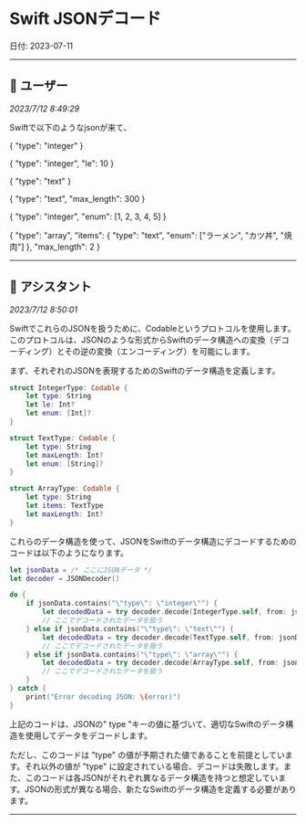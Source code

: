 # Swift JSONデコード

日付: 2023-07-11

---

## 👤 ユーザー
*2023/7/12 8:49:29*

Swiftで以下のようなjsonが来て、

{
  "type": "integer"
}

{
  "type": "integer",
  "le": 10
}

{
  "type": "text"
}

{
  "type": "text",
  "max_length": 300
}

{
  "type": "integer",
  "enum": [1, 2, 3, 4, 5]
}

{
  "type": "array",
  "items": {
    "type": "text",
    "enum": ["ラーメン", "カツ丼", "焼肉"]
  },
  "max_length": 2
}

---

## 🤖 アシスタント
*2023/7/12 8:50:01*

SwiftでこれらのJSONを扱うために、Codableというプロトコルを使用します。このプロトコルは、JSONのような形式からSwiftのデータ構造への変換（デコーディング）とその逆の変換（エンコーディング）を可能にします。

まず、それぞれのJSONを表現するためのSwiftのデータ構造を定義します。

```swift
struct IntegerType: Codable {
    let type: String
    let le: Int?
    let enum: [Int]?
}

struct TextType: Codable {
    let type: String
    let maxLength: Int?
    let enum: [String]?
}

struct ArrayType: Codable {
    let type: String
    let items: TextType
    let maxLength: Int?
}
```

これらのデータ構造を使って、JSONをSwiftのデータ構造にデコードするためのコードは以下のようになります。

```swift
let jsonData = /* ここにJSONデータ */
let decoder = JSONDecoder()

do {
    if jsonData.contains("\"type\": \"integer\"") {
        let decodedData = try decoder.decode(IntegerType.self, from: jsonData)
        // ここでデコードされたデータを扱う
    } else if jsonData.contains("\"type\": \"text\"") {
        let decodedData = try decoder.decode(TextType.self, from: jsonData)
        // ここでデコードされたデータを扱う
    } else if jsonData.contains("\"type\": \"array\"") {
        let decodedData = try decoder.decode(ArrayType.self, from: jsonData)
        // ここでデコードされたデータを扱う
    }
} catch {
    print("Error decoding JSON: \(error)")
}
```

上記のコードは、JSONの" type "キーの値に基づいて、適切なSwiftのデータ構造を使用してデータをデコードします。

ただし、このコードは "type" の値が予期された値であることを前提としています。それ以外の値が "type" に設定されている場合、デコードは失敗します。また、このコードは各JSONがそれぞれ異なるデータ構造を持つと想定しています。JSONの形式が異なる場合、新たなSwiftのデータ構造を定義する必要があります。

---
